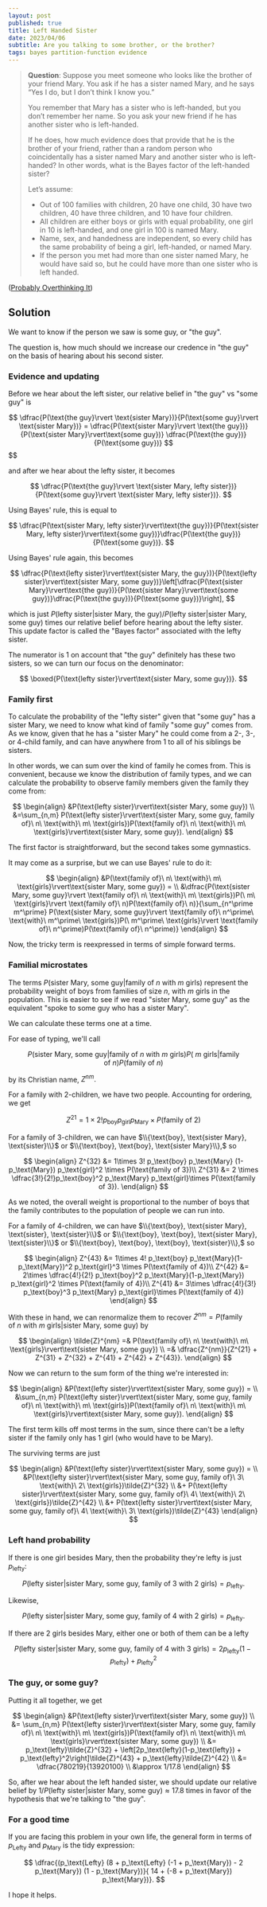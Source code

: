 ```yaml
---
layout: post
published: true
title: Left Handed Sister
date: 2023/04/06
subtitle: Are you talking to some brother, or the brother?
tags: bayes partition-function evidence
---
```


>**Question**: Suppose you meet someone who looks like the brother of your friend Mary. You ask if he has a sister named Mary, and he says “Yes I do, but I don’t think I know you.”
>
>You remember that Mary has a sister who is left-handed, but you don’t remember her name. So you ask your new friend if he has another sister who is left-handed.
>
>If he does, how much evidence does that provide that he is the brother of your friend, rather than a random person who coincidentally has a sister named Mary and another sister who is left-handed? In other words, what is the Bayes factor of the left-handed sister?
>
>Let’s assume:
>
>   - Out of 100 families with children, 20 have one child, 30 have two children, 40 have three children, and 10 have four children.
>   - All children are either boys or girls with equal probability, one girl in 10 is left-handed, and one girl in 100 is named Mary.
>   - Name, sex, and handedness are independent, so every child has the same probability of being a girl, left-handed, or named Mary.
>   - If the person you met had more than one sister named Mary, he would have said so, but he could have more than one sister who is left handed.

<!--more-->

([Probably Overthinking It](https://www.allendowney.com/blog/2021/07/23/the-left-handed-sister-problem/))

## Solution

We want to know if the person we saw is some guy, or "the guy". 

The question is, how much should we increase our credence in "the guy" on the basis of hearing about his second sister.

### Evidence and updating

Before we hear about the left sister, our relative belief in "the guy" vs "some guy" is

$$
  \dfrac{P(\text{the guy}\rvert \text{sister Mary})}{P(\text{some guy}\rvert \text{sister Mary})} =   \dfrac{P(\text{sister Mary}\rvert \text{the guy})}{P(\text{sister Mary}\rvert\text{some guy})} \dfrac{P(\text{the guy})}{P(\text{some guy})}
$$
$$

and after we hear about the lefty sister, it becomes

$$
  \dfrac{P(\text{the guy}\rvert \text{sister Mary, lefty sister})}{P(\text{some guy}\rvert \text{sister Mary, lefty sister})}.
$$

Using Bayes' rule, this is equal to

$$
  \dfrac{P(\text{sister Mary, lefty sister}\rvert\text{the guy})}{P(\text{sister Mary, lefty sister}\rvert\text{some guy})}\dfrac{P(\text{the guy})}{P(\text{some guy})}.
$$

Using Bayes' rule again, this becomes

$$
  \dfrac{P(\text{lefty sister}\rvert\text{sister Mary, the guy})}{P(\text{lefty sister}\rvert\text{sister Mary, some guy})}\left[\dfrac{P(\text{sister Mary}\rvert\text{the guy})}{P(\text{sister Mary}\rvert\text{some guy})}\dfrac{P(\text{the guy})}{P(\text{some guy})}\right],
$$

which is just $P(\text{lefty sister}\rvert\text{sister Mary, the guy})/P(\text{lefty sister}\rvert\text{sister Mary, some guy})$ times our relative belief before hearing about the lefty sister. This update factor is called the "Bayes factor" associated with the lefty sister.

The numerator is $1$ on account that "the guy" definitely has these two sisters, so we can turn our focus on the denominator:

$$ \boxed{P(\text{lefty sister}\rvert\text{sister Mary, some guy})}. $$

### Family first

To calculate the probability of the "lefty sister" given that "some guy" has a sister Mary, we need to know what kind of family "some guy" comes from. As we know, given that he has a "sister Mary" he could come from a $2$-, $3$-, or $4$-child family, and can have anywhere from $1$ to all of his siblings be sisters. 

In other words, we can sum over the kind of family he comes from. This is convenient, because we know the distribution of family types, and we can calculate the probability to observe family members given the family they come from:

$$
  \begin{align}
    &P(\text{lefty sister}\rvert\text{sister Mary, some guy}) \\
    &=\sum_{n,m} P(\text{lefty sister}\rvert\text{sister Mary, some guy, family of}\ n\ \text{with}\ m\ \text{girls})P(\text{family of}\ n\ \text{with}\ m\ \text{girls}\rvert\text{sister Mary, some guy}).
  \end{align}
$$

The first factor is straightforward, but the second takes some gymnastics.

It may come as a surprise, but we can use Bayes' rule to do it:

$$
  \begin{align}
  &P(\text{family of}\ n\ \text{with}\ m\ \text{girls}\rvert\text{sister Mary, some guy}) = \\
  &\dfrac{P(\text{sister Mary, some guy}\rvert \text{family of}\ n\ \text{with}\ m\ \text{girls})P(\ m\ \text{girls}\rvert \text{family of}\ n)P(\text{family of}\ n)}{\sum_{n^\prime m^\prime} P(\text{sister Mary, some guy}\rvert \text{family of}\ n^\prime\ \text{with}\ m^\prime\ \text{girls})P(\ m^\prime\ \text{girls}\rvert \text{family of}\ n^\prime)P(\text{family of}\ n^\prime)}
  \end{align}
$$

Now, the tricky term is reexpressed in terms of simple forward terms.

### Familial microstates

The terms $P(\text{sister Mary, some guy}\rvert \text{family of}\ n\ \text{with}\ m\ \text{girls})$ represent the probability weight of boys from families of size $n$, with $m$ girls in the population. This is easier to see if we read "sister Mary, some guy" as the equivalent "spoke to some guy who has a sister Mary".

We can calculate these terms one at a time.

For ease of typing, we'll call

$$ 
  P(\text{sister Mary, some guy}\rvert \text{family of}\ n\ \text{with}\ m\ \text{girls})P(\ m\ \text{girls}\rvert \text{family of}\ n)P(\text{family of}\ n) 
$$ 

by its Christian name, $Z^{nm}.$

For a family with $2$-children, we have two people. Accounting for ordering, we get

$$
  Z^{21} = 1\times 2! p_\text{boy} p_\text{girl} p_\text{Mary} \times P(\text{family of 2})
$$

For a family of $3$-children, we can have $\\{\text{boy}, \text{sister Mary}, \text{sister}\\}$ or $\\{\text{boy}, \text{boy}, \text{sister Mary}\\},$ so

$$
  \begin{align}
    Z^{32} &= 1\times 3! p_\text{boy} p_\text{Mary} (1-p_\text{Mary}) p_\text{girl}^2 \times P(\text{family of 3})\\
    Z^{31} &= 2 \times \dfrac{3!}{2!}p_\text{boy}^2 p_\text{Mary} p_\text{girl}\times P(\text{family of 3}).
  \end{align}
$$

As we noted, the overall weight is proportional to the number of boys that the family contributes to the population of people we can run into.

For a family of $4$-children, we can have $\\{\text{boy}, \text{sister Mary}, \text{sister}, \text{sister}\\}$ or $\\{\text{boy}, \text{boy}, \text{sister Mary}, \text{sister}\\}$ or $\\{\text{boy}, \text{boy}, \text{boy}, \text{sister}\\},$ so

$$
  \begin{align}
    Z^{43} &= 1\times 4! p_\text{boy} p_\text{Mary}(1-p_\text{Mary})^2 p_\text{girl}^3 \times P(\text{family of 4})\\
    Z^{42} &= 2\times \dfrac{4!}{2!} p_\text{boy}^2 p_\text{Mary}(1-p_\text{Mary}) p_\text{girl}^2 \times P(\text{family of 4})\\
    Z^{41} &= 3\times \dfrac{4!}{3!} p_\text{boy}^3 p_\text{Mary} p_\text{girl}\times P(\text{family of 4})
  \end{align}
$$

With these in hand, we can renormalize them to recover $\tilde{Z}^{nm} = P(\text{family of}\ n\ \text{with}\ m\ \text{girls}\rvert\text{sister Mary, some guy})$ by

$$
 \begin{align}
    \tilde{Z}^{nm} =& P(\text{family of}\ n\ \text{with}\ m\ \text{girls}\rvert\text{sister Mary, some guy}) \\
    =& \dfrac{Z^{nm}}{Z^{21} + Z^{31} + Z^{32} + Z^{41} + Z^{42} + Z^{43}}.
 \end{align}
$$

Now we can return to the sum form of the thing we're interested in:

$$ \begin{align}
  &P(\text{lefty sister}\rvert\text{sister Mary, some guy}) = \\
  &\sum_{n,m} P(\text{lefty sister}\rvert\text{sister Mary, some guy, family of}\ n\ \text{with}\ m\ \text{girls})P(\text{family of}\ n\ \text{with}\ m\ \text{girls}\rvert\text{sister Mary, some guy}).
  \end{align}
$$

The first term kills off most terms in the sum, since there can't be a lefty sister if the family only has $1$ girl (who would have to be Mary). 

The surviving terms are just 

$$
  \begin{align}
    &P(\text{lefty sister}\rvert\text{sister Mary, some guy}) = \\
    &P(\text{lefty sister}\rvert\text{sister Mary, some guy, family of}\ 3\ \text{with}\ 2\ \text{girls})\tilde{Z}^{32} \\
    &+ P(\text{lefty sister}\rvert\text{sister Mary, some guy, family of}\ 4\ \text{with}\ 2\ \text{girls})\tilde{Z}^{42} \\
    &+ P(\text{lefty sister}\rvert\text{sister Mary, some guy, family of}\ 4\ \text{with}\ 3\ \text{girls})\tilde{Z}^{43}
  \end{align}
$$

### Left hand probability

If there is one girl besides Mary, then the probability they're lefty is just $p_\text{lefty}:$

$$ P(\text{lefty sister}\rvert\text{sister Mary, some guy, family of}\ 3\ \text{with}\ 2\ \text{girls}) = p_\text{lefty}. $$

Likewise,

$$ P(\text{lefty sister}\rvert\text{sister Mary, some guy, family of}\ 4\ \text{with}\ 2\ \text{girls}) = p_\text{lefty}. $$

If there are $2$ girls besides Mary, either one or both of them can be a lefty

$$ P(\text{lefty sister}\rvert\text{sister Mary, some guy, family of}\ 4\ \text{with}\ 3\ \text{girls}) = 2p_\text{lefty}(1-p_\text{lefty}) + p_\text{lefty}^2 $$

### The guy, or some guy?

Putting it all together, we get 

$$
  \begin{align}
      &P(\text{lefty sister}\rvert\text{sister Mary, some guy}) \\
      &= \sum_{n,m} P(\text{lefty sister}\rvert\text{sister Mary, some guy, family of}\ n\ \text{with}\ m\ \text{girls})P(\text{family of}\ n\ \text{with}\ m\ \text{girls}\rvert\text{sister Mary, some guy}) \\
      &= p_\text{lefty}\tilde{Z}^{32} + \left[2p_\text{lefty}(1-p_\text{lefty}) + p_\text{lefty}^2\right]\tilde{Z}^{43} + p_\text{lefty}\tilde{Z}^{42} \\
      &= \dfrac{780219}{13920100} \\
      &\approx 1/17.8
   \end{align}
$$
      
So, after we hear about the left handed sister, we should update our relative belief by $1/P(\text{lefty sister}\rvert\text{sister Mary, some guy}) \approx 17.8$ times in favor of the hypothesis that we're talking to "the guy".

### For a good time

If you are facing this problem in your own life, the general form in terms of $p_\text{Lefty}$ and $p_\text{Mary}$ is the tidy expression:

$$ \dfrac{(p_\text{Lefty} (8 + p_\text{Lefty} (-1 + p_\text{Mary}) - 2 p_\text{Mary}) (1 - p_\text{Mary})}{
 14 + (-8 + p_\text{Mary}) p_\text{Mary})}. $$
 
I hope it helps.

<br>
